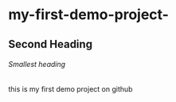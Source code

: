 # my-first-demo-project-
## Second Heading
###### Smallest heading 
this is my first demo project on github
